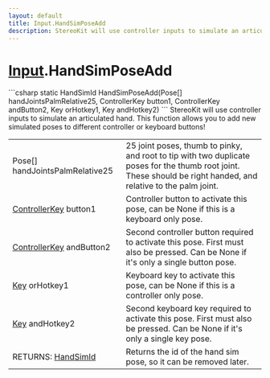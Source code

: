 ```yaml
---
layout: default
title: Input.HandSimPoseAdd
description: StereoKit will use controller inputs to simulate an articulated hand. This function allows you to add new simulated poses to different controller or keyboard buttons!
---
```

# [Input]({{site.url}}/Pages/StereoKit/Input.html).HandSimPoseAdd

<div class='signature' markdown='1'>
```csharp
static HandSimId HandSimPoseAdd(Pose[] handJointsPalmRelative25, ControllerKey button1, ControllerKey andButton2, Key orHotkey1, Key andHotkey2)
```
StereoKit will use controller inputs to simulate an
articulated hand. This function allows you to add new simulated
poses to different controller or keyboard buttons!
</div>

|  |  |
|--|--|
|Pose[] handJointsPalmRelative25|25 joint poses, thumb to pinky, and root             to tip with two duplicate poses for the thumb root joint. These             should be right handed, and relative to the palm joint.|
|[ControllerKey]({{site.url}}/Pages/StereoKit/ControllerKey.html) button1|Controller button to activate this pose, can             be None if this is a keyboard only pose.|
|[ControllerKey]({{site.url}}/Pages/StereoKit/ControllerKey.html) andButton2|Second controller button required to             activate this pose. First must also be pressed. Can be None if it's             only a single button pose.|
|[Key]({{site.url}}/Pages/StereoKit/Key.html) orHotkey1|Keyboard key to activate this pose, can be             None if this is a controller only pose.|
|[Key]({{site.url}}/Pages/StereoKit/Key.html) andHotkey2|Second keyboard key required to activate             this pose. First must also be pressed. Can be None if it's only a             single key pose.|
|RETURNS: [HandSimId]({{site.url}}/Pages/StereoKit/HandSimId.html)|Returns the id of the hand sim pose, so it can be removed later.|




